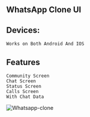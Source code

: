 ## WhatsApp Clone UI 

## Devices: 
    Works on Both Android And IOS
## Features 
    Community Screen
    Chat Screen 
    Status Screen
    Calls Screen
    With Chat Data
  
![Whatsapp-clone](https://github.com/Simon339/Whatsapp/assets/65837866/f7459a53-34c8-4db0-a07f-f0f6ad15978b)
